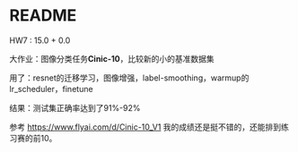 # README

HW7  : 15.0 + 0.0 

大作业：图像分类任务**Cinic-10**，比较新的小的基准数据集 

用了：resnet的迁移学习，图像增强，label-smoothing，warmup的lr_scheduler，finetune

结果：测试集正确率达到了91%-92%

参考 https://www.flyai.com/d/Cinic-10_V1 我的成绩还是挺不错的，还能排到练习赛的前10。
